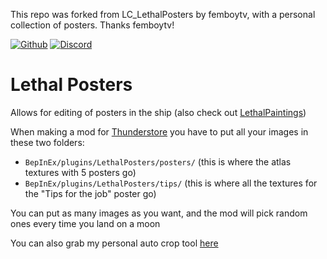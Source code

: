 This repo was forked from LC_LethalPosters by femboytv, with a personal collection of posters. Thanks femboytv!





[![Github](https://img.shields.io/badge/dynamic/json?url=https%3A%2F%2Fapi.github.com%2Frepos%2Ffemboytv%2FLC_LethalPosters&query=%24.stargazers_count&suffix=%20stars&style=for-the-badge&logo=github&logoColor=%23FFFFFF&label=%20&labelColor=%23121212&color=%236cc644)](https://github.com/femboytv/LC_LethalPosters)
[![Discord](https://img.shields.io/discord/1038789193113014333?style=for-the-badge&logo=discord&logoColor=%235865F2&label=%20&labelColor=%23121212&color=%235865F2)](https://discord.gg/VFRHNGrydD)
# Lethal Posters
Allows for editing of posters in the ship (also check out [LethalPaintings](https://thunderstore.io/c/lethal-company/p/femboytv/LethalPaintings/))

When making a mod for [Thunderstore](https://thunderstore.io/) you have to put all your images in these two folders:
- `BepInEx/plugins/LethalPosters/posters/` (this is where the atlas textures with 5 posters go)
- `BepInEx/plugins/LethalPosters/tips/` (this is where all the textures for the "Tips for the job" poster go)

You can put as many images as you want, and the mod will pick random ones every time you land on a moon

You can also grab my personal auto crop tool [here](https://github.com/Atakku/lpg)
